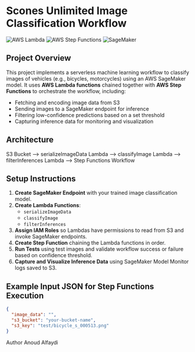# Scones Unlimited Image Classification Workflow

![AWS Lambda](https://img.shields.io/badge/AWS-Lambda-orange?logo=aws)
![AWS Step Functions](https://img.shields.io/badge/AWS-Step_Functions-blue?logo=aws)
![SageMaker](https://img.shields.io/badge/AWS-SageMaker-green?logo=aws)

## Project Overview

This project implements a serverless machine learning workflow to classify images of vehicles (e.g., bicycles, motorcycles) using an AWS SageMaker model. It uses **AWS Lambda functions** chained together with **AWS Step Functions** to orchestrate the workflow, including:

- Fetching and encoding image data from S3
- Sending images to a SageMaker endpoint for inference
- Filtering low-confidence predictions based on a set threshold
- Capturing inference data for monitoring and visualization

## Architecture

S3 Bucket --> serializeImageData Lambda --> classifyImage Lambda --> filterInferences Lambda --> Step Functions Workflow


## Setup Instructions

1. **Create SageMaker Endpoint** with your trained image classification model.
2. **Create Lambda Functions**:
   - `serializeImageData`
   - `classifyImage`
   - `filterInferences`
3. **Assign IAM Roles** so Lambdas have permissions to read from S3 and invoke SageMaker endpoints.
4. **Create Step Function** chaining the Lambda functions in order.
5. **Run Tests** using test images and validate workflow success or failure based on confidence threshold.
6. **Capture and Visualize Inference Data** using SageMaker Model Monitor logs saved to S3.

## Example Input JSON for Step Functions Execution

```json
{
  "image_data": "",
  "s3_bucket": "your-bucket-name",
  "s3_key": "test/bicycle_s_000513.png"
}
```
Author
Anoud Alfaydi
